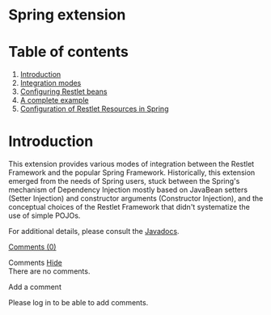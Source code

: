 Spring extension
================

Table of contents
=================

1.  [Introduction](http://web.archive.org/web/20110309225823/http://wiki.restlet.org/docs_2.1/13-restlet/28-restlet/70-restlet.html#dsy70-restlet_Introduction)
2.  [Integration
    modes](http://web.archive.org/web/20110309225823/http://wiki.restlet.org/docs_2.1/13-restlet/28-restlet/70-restlet/194-restlet.html "Spring extension - Integration modes")
3.  [Configuring Restlet
    beans](http://web.archive.org/web/20110309225823/http://wiki.restlet.org/docs_2.1/13-restlet/28-restlet/70-restlet/195-restlet.html "Spring extension - Configuring Restlet beans")
4.  [A complete
    example](http://web.archive.org/web/20110309225823/http://wiki.restlet.org/docs_2.1/13-restlet/28-restlet/70-restlet/196-restlet.html "Spring extension - A complete example")
5.  [Configuration of Restlet Resources in
    Spring](http://web.archive.org/web/20110309225823/http://wiki.restlet.org/docs_2.1/13-restlet/28-restlet/70-restlet/197-restlet.html "Spring extension - Configuration of Restlet resources")

Introduction
============

This extension provides various modes of integration between the Restlet
Framework and the popular Spring Framework. Historically, this extension
emerged from the needs of Spring users, stuck between the Spring's
mechanism of Dependency Injection mostly based on JavaBean setters
(Setter Injection) and constructor arguments (Constructor Injection),
and the conceptual choices of the Restlet Framework that didn't
systematize the use of simple POJOs. 

For additional details, please consult the
[Javadocs](http://web.archive.org/web/20110309225823/http://www.restlet.org/documentation/2.0/jee/ext/org/restlet/ext/spring/package-summary.html).

[Comments
(0)](http://web.archive.org/web/20110309225823/http://wiki.restlet.org/docs_2.1/13-restlet/28-restlet/70-restlet.html#)

Comments
[Hide](http://web.archive.org/web/20110309225823/http://wiki.restlet.org/docs_2.1/13-restlet/28-restlet/70-restlet.html#)
\
There are no comments.

Add a comment

Please log in to be able to add comments.
